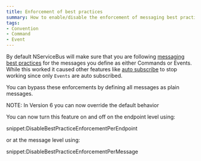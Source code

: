 ```yaml
---
title: Enforcement of best practices
summary: How to enable/disable the enforcement of messaging best practices based on Events and Commands
tags:
- Convention
- Command
- Event
---
```


By default NServiceBus will make sure that you are following [messaging best practices](messages-events-commands.md) for the messages you define as either Commands or Events. While this worked it caused other features like [auto subscribe](publish-subscribe/controlling-what-is-subscribed.md) to stop working since only `Events` are auto subscribed.

You can bypass these enforcements by defining all messages as plain messages.

NOTE: In Version 6 you can now override the default behavior

You can now turn this feature on and off on the endpoint level using:

snippet:DisableBestPracticeEnforcementPerEndpoint

or at the message level using:

snippet:DisableBestPracticeEnforcementPerMessage
